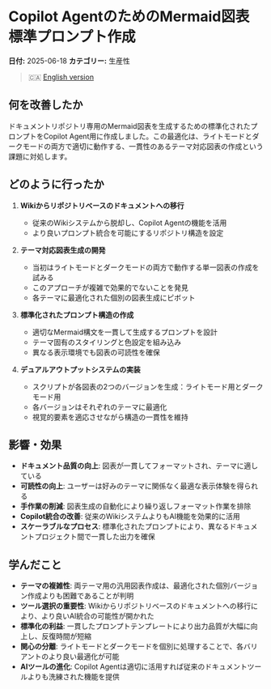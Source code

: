 # Copilot AgentのためのMermaid図表標準プロンプト作成

**日付:** 2025-06-18
**カテゴリー:** 生産性

> 🇨🇦 [English version](./2025-06-18-mermaid-diagram-prompt-for-copilot-agent.md)

## 何を改善したか

ドキュメントリポジトリ専用のMermaid図表を生成するための標準化されたプロンプトをCopilot Agent用に作成しました。この最適化は、ライトモードとダークモードの両方で適切に動作する、一貫性のあるテーマ対応図表の作成という課題に対処します。

## どのように行ったか

1. **Wikiからリポジトリベースのドキュメントへの移行**
   - 従来のWikiシステムから脱却し、Copilot Agentの機能を活用
   - より良いプロンプト統合を可能にするリポジトリ構造を設定

2. **テーマ対応図表生成の開発**
   - 当初はライトモードとダークモードの両方で動作する単一図表の作成を試みる
   - このアプローチが複雑で効果的でないことを発見
   - 各テーマに最適化された個別の図表生成にピボット

3. **標準化されたプロンプト構造の作成**
   - 適切なMermaid構文を一貫して生成するプロンプトを設計
   - テーマ固有のスタイリングと色設定を組み込み
   - 異なる表示環境でも図表の可読性を確保

4. **デュアルアウトプットシステムの実装**
   - スクリプトが各図表の2つのバージョンを生成：ライトモード用とダークモード用
   - 各バージョンはそれぞれのテーマに最適化
   - 視覚的要素を適応させながら構造の一貫性を維持

## 影響・効果

- **ドキュメント品質の向上**: 図表が一貫してフォーマットされ、テーマに適している
- **可読性の向上**: ユーザーは好みのテーマに関係なく最適な表示体験を得られる
- **手作業の削減**: 図表生成の自動化により繰り返しフォーマット作業を排除
- **Copilot統合の改善**: 従来のWikiシステムよりもAI機能を効果的に活用
- **スケーラブルなプロセス**: 標準化されたプロンプトにより、異なるドキュメントプロジェクト間で一貫した出力を確保

## 学んだこと

- **テーマの複雑性**: 両テーマ用の汎用図表作成は、最適化された個別バージョン作成よりも困難であることが判明
- **ツール選択の重要性**: Wikiからリポジトリベースのドキュメントへの移行により、より良いAI統合の可能性が開かれた
- **標準化の利益**: 一貫したプロンプトテンプレートにより出力品質が大幅に向上し、反復時間が短縮
- **関心の分離**: ライトモードとダークモードを個別に処理することで、各バリアントのより良い最適化が可能
- **AIツールの進化**: Copilot Agentは適切に活用すれば従来のドキュメントツールよりも洗練された機能を提供
